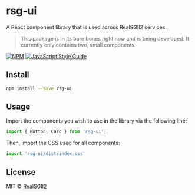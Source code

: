 # rsg-ui
A React component library that is used across RealSGII2 services.

> This package is in its bare bones right now and is being developed. It currently only contains two, small components.

[![NPM](https://img.shields.io/npm/v/rsg-ui.svg)](https://www.npmjs.com/package/rsg-ui) [![JavaScript Style Guide](https://img.shields.io/badge/code_style-standard-brightgreen.svg)](https://standardjs.com)

## Install
```bash
npm install --save rsg-ui
```

## Usage
Import the components you wish to use in the library via the following line:
```js
import { Button, Card } from 'rsg-ui';
```

Then, import the CSS used for all components:
```js
import 'rsg-ui/dist/index.css'
```

## License
MIT © [RealSGII2](https://github.com/RealSGII2)
